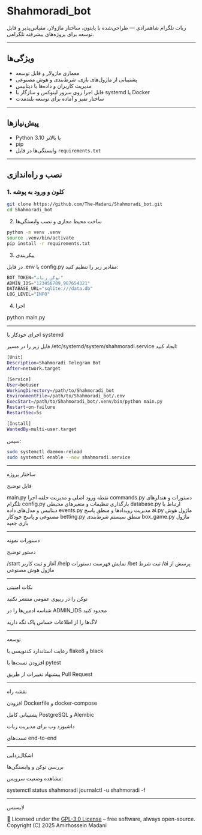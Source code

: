 # Shahmoradi_bot

ربات تلگرام شاهمرادی — طراحی‌شده با پایتون، ساختار ماژولار، مقیاس‌پذیر و قابل توسعه برای پروژه‌های پیشرفته تلگرامی.

---

## ویژگی‌ها

* معماری ماژولار و قابل توسعه
* پشتیبانی از ماژول‌های بازی، شرط‌بندی و هوش مصنوعی
* مدیریت کاربران و داده‌ها با دیتابیس
* قابل اجرا روی سرور لینوکس و سازگار با systemd یا Docker
* ساختار تمیز و آماده برای توسعه بلندمدت

---

## پیش‌نیازها

* Python 3.10 یا بالاتر
* pip
* وابستگی‌ها در فایل `requirements.txt`

---

## نصب و راه‌اندازی

### 1. کلون و ورود به پوشه

```bash
git clone https://github.com/The-Madani/Shahmoradi_bot.git
cd Shahmoradi_bot
```
2. ساخت محیط مجازی و نصب وابستگی‌ها
```bash
python -m venv .venv
source .venv/bin/activate
pip install -r requirements.txt
```
3. پیکربندی

در فایل .env یا config.py مقادیر زیر را تنظیم کنید:
```python
BOT_TOKEN="توکن_ربات"
ADMIN_IDS="123456789,987654321"
DATABASE_URL="sqlite:///data.db"
LOG_LEVEL="INFO"
```
4. اجرا

python main.py


---

اجرای خودکار با systemd

فایل زیر را در مسیر /etc/systemd/system/shahmoradi.service ایجاد کنید:
```bash
[Unit]
Description=Shahmoradi Telegram Bot
After=network.target

[Service]
User=botuser
WorkingDirectory=/path/to/Shahmoradi_bot
EnvironmentFile=/path/to/Shahmoradi_bot/.env
ExecStart=/path/to/Shahmoradi_bot/.venv/bin/python main.py
Restart=on-failure
RestartSec=5s

[Install]
WantedBy=multi-user.target
```
سپس:
```bash
sudo systemctl daemon-reload
sudo systemctl enable --now shahmoradi.service
```

---

ساختار پروژه

فایل	توضیح

main.py	نقطه ورود اصلی و مدیریت حلقه اجرا
commands.py	دستورات و هندلرهای تلگرام
config.py	بارگذاری تنظیمات و متغیرهای محیطی
database.py	ارتباط با دیتابیس و مدل‌های داده
events.py	مدیریت رویدادها و منطق پاسخ
ai.py	ماژول هوش مصنوعی و پاسخ خودکار
betting.py	منطق سیستم شرط‌بندی
box_game.py	ماژول بازی جعبه



---

دستورات نمونه

دستور	توضیح

/start	آغاز و ثبت کاربر
/help	نمایش فهرست دستورات
/bet <amount>	ثبت شرط
/ai <question>	پرسش از ماژول هوش مصنوعی



---

نکات امنیتی

توکن را در ریپوی عمومی منتشر نکنید

شناسه ادمین‌ها را در ADMIN_IDS محدود کنید

لاگ‌ها را از اطلاعات حساس پاک نگه دارید



---

توسعه

رعایت استاندارد کدنویسی با flake8 و black

افزودن تست‌ها با pytest

پیشنهاد تغییرات از طریق Pull Request



---

نقشه راه

افزودن Dockerfile و docker-compose

پشتیبانی کامل PostgreSQL و Alembic

داشبورد وب برای مدیریت ربات

تست‌های end-to-end



---

اشکال‌زدایی

بررسی توکن و وابستگی‌ها

مشاهده وضعیت سرویس:


systemctl status shahmoradi
journalctl -u shahmoradi -f


---

لایسنس

📄 Licensed under the [GPL-3.0 License](https://www.gnu.org/licenses/gpl-3.0.html) – free software, always open-source.  
Copyright (C) 2025 Amirhossein Madani
